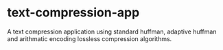 # text-compression-app
A text compression application using standard huffman, adaptive huffman and arithmatic encoding lossless compression algorithms.
